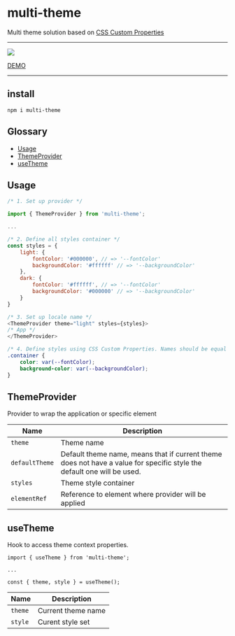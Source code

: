 # multi-theme

Multi theme solution based on [CSS Custom Properties](https://developer.mozilla.org/en-US/docs/Web/CSS/Using_CSS_custom_properties)

---

<a href="https://www.npmjs.com/package/multi-theme">
    <img src="https://nodei.co/npm/multi-theme.png?mini=true"/>
</a>

[DEMO](https://varp.com/multi-theme)

---

## install

```tsx
npm i multi-theme
```

## Glossary

- [Usage](#Usage)
- [ThemeProvider](#ThemeProvider) 
- [useTheme](#useTheme)
## Usage

```js
/* 1. Set up provider */

import { ThemeProvider } from 'multi-theme';

...

/* 2. Define all styles container */
const styles = {
    light: {
        fontColor: '#000000', // => '--fontColor'
        backgroundColor: '#ffffff' // => '--backgroundColor'
    },
    dark: {
        fontColor: '#ffffff', // => '--fontColor'
        backgroundColor: '#000000' // => '--backgroundColor'
    }
}

/* 3. Set up locale name */
<ThemeProvider theme="light" styles={styles}>
/* App */
</ThemeProvider>

```

```scss
/* 4. Define styles using CSS Custom Properties. Names should be equal to container's properties */
.container {
    color: var(--fontColor);
    background-color: var(--backgroundColor);
}
```

## ThemeProvider

Provider to wrap the application or specific element

| Name           | Description                                                                                                            |
| -------------- | ---------------------------------------------------------------------------------------------------------------------- |
| `theme`        | Theme name                                                                                                             |
| `defaultTheme` | Default theme name, means that if current theme does not have a value for specific style the default one will be used. |
| `styles`       | Theme style container                                                                                                  |
| `elementRef`   | Reference to element where provider will be applied                                                                    |

## useTheme

Hook to access theme context properties.

```tsx
import { useTheme } from 'multi-theme';

...

const { theme, style } = useTheme();
```

| Name    | Description        |
| ------- | ------------------ |
| `theme` | Current theme name |
| `style` | Curent style set   |
